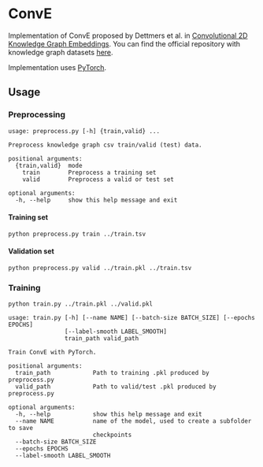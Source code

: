 # ConvE

Implementation of ConvE proposed by Dettmers et al. in [Convolutional 2D Knowledge Graph Embeddings](https://arxiv.org/abs/1707.01476). You can find the official repository with knowledge graph datasets [here](https://github.com/TimDettmers/ConvE).

Implementation uses [PyTorch](http://pytorch.org/).

## Usage

### Preprocessing

```
usage: preprocess.py [-h] {train,valid} ...

Preprocess knowledge graph csv train/valid (test) data.

positional arguments:
  {train,valid}  mode
    train        Preprocess a training set
    valid        Preprocess a valid or test set

optional arguments:
  -h, --help     show this help message and exit
```

#### Training set

```
python preprocess.py train ../train.tsv
```

#### Validation set

```
python preprocess.py valid ../train.pkl ../train.tsv
```

### Training

```
python train.py ../train.pkl ../valid.pkl
```

```
usage: train.py [-h] [--name NAME] [--batch-size BATCH_SIZE] [--epochs EPOCHS]
                [--label-smooth LABEL_SMOOTH]
                train_path valid_path

Train ConvE with PyTorch.

positional arguments:
  train_path            Path to training .pkl produced by preprocess.py
  valid_path            Path to valid/test .pkl produced by preprocess.py

optional arguments:
  -h, --help            show this help message and exit
  --name NAME           name of the model, used to create a subfolder to save
                        checkpoints
  --batch-size BATCH_SIZE
  --epochs EPOCHS
  --label-smooth LABEL_SMOOTH
```

